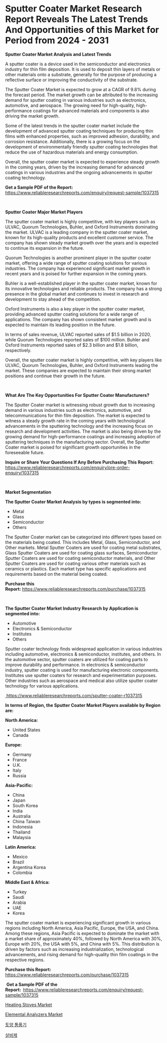 <p><h1>Sputter Coater Market Research Report Reveals The Latest Trends And Opportunities of this Market for Period from 2024 - 2031</h1></p><p><strong>Sputter Coater Market Analysis and Latest Trends</strong></p>
<p><p>A sputter coater is a device used in the semiconductor and electronics industry for thin film deposition. It is used to deposit thin layers of metals or other materials onto a substrate, generally for the purpose of producing a reflective surface or improving the conductivity of the substrate.</p><p>The Sputter Coater Market is expected to grow at a CAGR of 9.8% during the forecast period. The market growth can be attributed to the increasing demand for sputter coating in various industries such as electronics, automotive, and aerospace. The growing need for high-quality, high-performance coatings for advanced materials and components is also driving the market growth.</p><p>Some of the latest trends in the sputter coater market include the development of advanced sputter coating techniques for producing thin films with enhanced properties, such as improved adhesion, durability, and corrosion resistance. Additionally, there is a growing focus on the development of environmentally friendly sputter coating technologies that reduce the use of hazardous materials and energy consumption.</p><p>Overall, the sputter coater market is expected to experience steady growth in the coming years, driven by the increasing demand for advanced coatings in various industries and the ongoing advancements in sputter coating technology.</p></p>
<p><strong>Get a Sample PDF of the Report:&nbsp;</strong> <a href="https://www.reliableresearchreports.com/enquiry/request-sample/1037315">https://www.reliableresearchreports.com/enquiry/request-sample/1037315</a></p>
<p>&nbsp;</p>
<p><strong>Sputter Coater Major Market Players</strong></p>
<p><p>The sputter coater market is highly competitive, with key players such as ULVAC, Quorum Technologies, Buhler, and Oxford Instruments dominating the market. ULVAC is a leading company in the sputter coater market, known for its high-quality products and excellent customer service. The company has shown steady market growth over the years and is expected to continue its expansion in the future.</p><p>Quorum Technologies is another prominent player in the sputter coater market, offering a wide range of sputter coating solutions for various industries. The company has experienced significant market growth in recent years and is poised for further expansion in the coming years.</p><p>Buhler is a well-established player in the sputter coater market, known for its innovative technologies and reliable products. The company has a strong presence in the global market and continues to invest in research and development to stay ahead of the competition.</p><p>Oxford Instruments is also a key player in the sputter coater market, providing advanced sputter coating solutions for a wide range of applications. The company has shown consistent market growth and is expected to maintain its leading position in the future.</p><p>In terms of sales revenue, ULVAC reported sales of $1.5 billion in 2020, while Quorum Technologies reported sales of $100 million. Buhler and Oxford Instruments reported sales of $2.3 billion and $1.8 billion, respectively.</p><p>Overall, the sputter coater market is highly competitive, with key players like ULVAC, Quorum Technologies, Buhler, and Oxford Instruments leading the market. These companies are expected to maintain their strong market positions and continue their growth in the future.</p></p>
<p>&nbsp;</p>
<p><strong>What Are The Key Opportunities For Sputter Coater Manufacturers?</strong></p>
<p><p>The Sputter Coater market is witnessing robust growth due to increasing demand in various industries such as electronics, automotive, and telecommunications for thin film deposition. The market is expected to witness a steady growth rate in the coming years with technological advancements in the sputtering technology and the increasing focus on research and development activities. The market is also being driven by the growing demand for high-performance coatings and increasing adoption of sputtering techniques in the manufacturing sector. Overall, the Sputter Coater market is poised for significant growth opportunities in the foreseeable future.</p></p>
<p><strong>Inquire or Share Your Questions If Any Before Purchasing This Report:</strong> <a href="https://www.reliableresearchreports.com/enquiry/pre-order-enquiry/1037315">https://www.reliableresearchreports.com/enquiry/pre-order-enquiry/1037315</a></p>
<p>&nbsp;</p>
<p><strong>Market Segmentation</strong></p>
<p><strong>The Sputter Coater Market Analysis by types is segmented into:</strong></p>
<p><ul><li>Metal</li><li>Glass</li><li>Semiconductor</li><li>Others</li></ul></p>
<p><p>The Sputter Coater market can be categorized into different types based on the materials being coated. This includes Metal, Glass, Semiconductor, and Other markets. Metal Sputter Coaters are used for coating metal substrates, Glass Sputter Coaters are used for coating glass surfaces, Semiconductor Sputter Coaters are used for coating semiconductor materials, and Other Sputter Coaters are used for coating various other materials such as ceramics or plastics. Each market type has specific applications and requirements based on the material being coated.</p></p>
<p><strong>Purchase this Report:&nbsp;</strong><a href="https://www.reliableresearchreports.com/purchase/1037315">https://www.reliableresearchreports.com/purchase/1037315</a></p>
<p>&nbsp;</p>
<p><strong>The Sputter Coater Market Industry Research by Application is segmented into:</strong></p>
<p><ul><li>Automotive</li><li>Electronics & Semiconductor</li><li>Institutes</li><li>Others</li></ul></p>
<p><p>Sputter coater technology finds widespread application in various industries including automotive, electronics & semiconductor, institutes, and others. In the automotive sector, sputter coaters are utilized for coating parts to improve durability and performance. In electronics & semiconductor industry, sputter coating is used for manufacturing electronic components. Institutes use sputter coaters for research and experimentation purposes. Other industries such as aerospace and medical also utilize sputter coater technology for various applications.</p></p>
<p><a href="https://www.reliableresearchreports.com/sputter-coater-r1037315">&nbsp;https://www.reliableresearchreports.com/sputter-coater-r1037315</a></p>
<p><strong>In terms of Region, the Sputter Coater Market Players available by Region are:</strong></p>
<p>
    <p> <strong> North America: </strong>
        <ul>
            <li>United States</li>
            <li>Canada</li>
        </ul>
        </p> 
    <p> <strong> Europe: </strong>
        <ul>
            <li>Germany</li>
            <li>France</li>
            <li>U.K.</li>
            <li>Italy</li>
            <li>Russia</li>
        </ul>
        </p> 
    <p> <strong> Asia-Pacific: </strong>
        <ul>
            <li>China</li>
            <li>Japan</li>
            <li>South Korea</li>
            <li>India</li>
            <li>Australia</li>
            <li>China Taiwan</li>
            <li>Indonesia</li>
            <li>Thailand</li>
            <li>Malaysia</li>
        </ul>
        </p> 
    <p> <strong> Latin America: </strong>
        <ul>
            <li>Mexico</li>
            <li>Brazil</li>
            <li>Argentina Korea</li>
            <li>Colombia</li>
        </ul>
        </p> 
    <p> <strong> Middle East & Africa: </strong>
        <ul>
            <li>Turkey</li>
            <li>Saudi</li>
            <li>Arabia</li>
            <li>UAE</li>
            <li>Korea</li>
        </ul>
    </p>
    </p>
<p><p>The sputter coater market is experiencing significant growth in various regions including North America, Asia Pacific, Europe, the USA, and China. Among these regions, Asia Pacific is expected to dominate the market with a market share of approximately 40%, followed by North America with 30%, Europe with 20%, the USA with 5%, and China with 5%. This distribution is driven by factors such as increasing industrialization, technological advancements, and rising demand for high-quality thin film coatings in the respective regions.</p></p>
<p><strong>Purchase this Report: </strong><a href="https://www.reliableresearchreports.com/purchase/1037315">https://www.reliableresearchreports.com/purchase/1037315</a></p>
<p>&nbsp;<strong>Get a Sample PDF of the Report:&nbsp;&nbsp;</strong><a href="https://www.reliableresearchreports.com/enquiry/request-sample/1037315">https://www.reliableresearchreports.com/enquiry/request-sample/1037315</a></p>
<p><strong></strong></p>
<p><p><a href="https://github.com/rslnowrouzi/Market-Research-Report-List-1/blob/main/heating-stoves-market.md">Heating Stoves Market</a></p><p><a href="https://github.com/LiamKanenood/Market-Research-Report-List-1/blob/main/elemental-analyzers-market.md">Elemental Analyzers Market</a></p><p><a href="https://github.com/erwindropdead54/Market-Research-Report-List-1/blob/main/5352342166868.md">토양 통풍기</a></p><p><a href="https://github.com/kein8762/Market-Research-Report-List-2/blob/main/7110703166867.md">살비제</a></p></p>